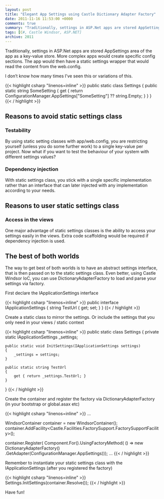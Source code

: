 ```yaml
---
layout: post
title: "Elegant App Settings using Castle Dictionary Adapter Factory"
date: 2011-11-16 11:53:00 +0000
comments: true
summary: "Traditionally, settings in ASP.Net apps are stored AppSettings area of the app as a key-value store. More complex apps would create specific config sections. The app would then have a static settings wrapper that would read the content from the web.config."
tags: [C#, Castle Windsor, ASP.NET]
archive: 2011
---
```


Traditionally, settings in ASP.Net apps are stored AppSettings area of the app as a key-value store. More complex apps would create specific config sections. The app would then have a static settings wrapper that would read the content from the web.config.
<!--more-->


I don’t know how many times I’ve seen this or variations of this.

{{< highlight csharp "linenos=inline" >}}
public static class Settings
{
    public static string SomeSetting
    {
        get { return ConfigurationManager.AppSettings["SomeSetting"] ?? string.Empty; }
    }
}
{{< / highlight >}}


Reasons to avoid static settings class
-------------------

### Testability

By using static setting classes with app/web.config, you are restricting yourself (unless you do some further work) to a single key-value per project. Now what if you want to test the behaviour of your system with different settings values?

### Dependency injection

With static settings class, you stick with a single specific implementation rather than an interface that can later injected with any implementation according to your needs.

Reasons to user static settings class
-------------------

### Access in the views

One major advantage of static settings classes is the ability to access your settings easily in the views. Extra code scaffolding would be required if dependency injection is used.

The best of both worlds
-------------------

The way to get best of both worlds is to have an abstract settings interface, that is then passed on to the static settings class. Even better, using Castle Windsor IoC, you can use DictionaryAdapterFactory to load and parse your settings via factory.

First declare the IApplicationSettings interface

{{< highlight csharp "linenos=inline" >}}
public interface IApplicationSettings
{
    string TestUrl { get; set; } 
}
{{< / highlight >}}

Create a static class to mirror the settings. Or include the settings that you only need in your views / static context

{{< highlight csharp "linenos=inline" >}}
public static class Settings
{
    private static IApplicationSettings _settings;
 
    public static void InitSettings(IApplicationSettings settings)
    {
        _settings = settings;
    }
 
    public static string TestUrl
    {
        get { return _settings.TestUrl; }
    }
}
{{< / highlight >}}

Create the container and register the factory via DictionaryAdapterFactory (in your bootstrap or global.asax etc)

{{< highlight csharp "linenos=inline" >}}
...
 
WindsorContainer container = new WindsorContainer();
container.AddFacility<Castle.Facilities.FactorySupport.FactorySupportFacility>();
 
container.Register(
    Component.For<IApplicationSettings>().UsingFactoryMethod(
        () => new DictionaryAdapterFactory()
             .GetAdapter<IApplicationSettings>(ConfigurationManager.AppSettings)));
...
{{< / highlight >}}

Remember to instantiate your static settings class with the IApplicationSettings (after you registered the factory)

{{< highlight csharp "linenos=inline" >}}
Settings.InitSettings(container.Resolve<IApplicationSettings>());
{{< / highlight >}}

Have fun!